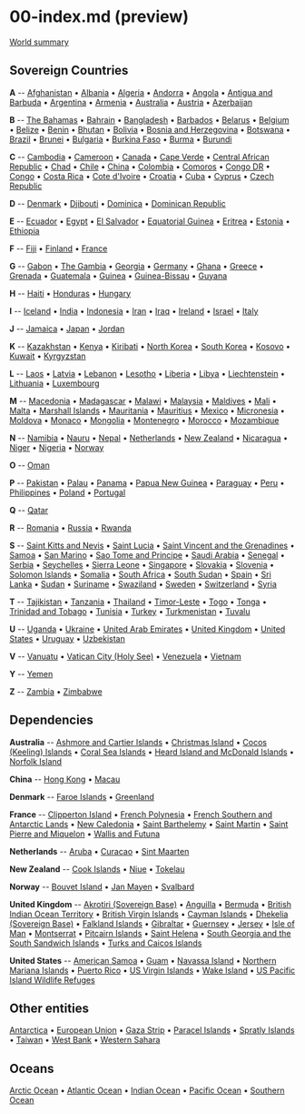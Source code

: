
# 00-index.md (preview)

[World summary](xx.md)


## Sovereign Countries

**A** --
[Afghanistan](af.md) &bull;
[Albania](al.md) &bull;
[Algeria](ag.md) &bull;
[Andorra](an.md) &bull;
[Angola](ao.md) &bull;
[Antigua and Barbuda](ac.md) &bull;
[Argentina](ar.md) &bull;
[Armenia](am.md) &bull;
[Australia](as.md) &bull;
[Austria](au.md) &bull;
[Azerbaijan](aj.md) 

**B** --
[The Bahamas](bf.md) &bull;
[Bahrain](ba.md) &bull;
[Bangladesh](bg.md) &bull;
[Barbados](bb.md) &bull;
[Belarus](bo.md) &bull;
[Belgium](be.md) &bull;
[Belize](bh.md) &bull;
[Benin](bn.md) &bull;
[Bhutan](bt.md) &bull;
[Bolivia](bl.md) &bull;
[Bosnia and Herzegovina](bk.md) &bull;
[Botswana](bc.md) &bull;
[Brazil](br.md) &bull;
[Brunei](bx.md) &bull;
[Bulgaria](bu.md) &bull;
[Burkina Faso](uv.md) &bull;
[Burma](bm.md) &bull;
[Burundi](by.md) 

**C** --
[Cambodia](cb.md) &bull;
[Cameroon](cm.md) &bull;
[Canada](ca.md) &bull;
[Cape Verde](cv.md) &bull;
[Central African Republic](ct.md) &bull;
[Chad](cd.md) &bull;
[Chile](ci.md) &bull;
[China](ch.md) &bull;
[Colombia](co.md) &bull;
[Comoros](cn.md) &bull;
[Congo DR](cg.md) &bull;
[Congo](cf.md) &bull;
[Costa Rica](cs.md) &bull;
[Cote d'Ivoire](iv.md) &bull;
[Croatia](hr.md) &bull;
[Cuba](cu.md) &bull;
[Cyprus](cy.md) &bull;
[Czech Republic](ez.md) 

**D** --
[Denmark](da.md) &bull;
[Djibouti](dj.md) &bull;
[Dominica](do.md) &bull;
[Dominican Republic](dr.md) 

**E** --
[Ecuador](ec.md) &bull;
[Egypt](eg.md) &bull;
[El Salvador](es.md) &bull;
[Equatorial Guinea](ek.md) &bull;
[Eritrea](er.md) &bull;
[Estonia](en.md) &bull;
[Ethiopia](et.md) 

**F** --
[Fiji](fj.md) &bull;
[Finland](fi.md) &bull;
[France](fr.md) 

**G** --
[Gabon](gb.md) &bull;
[The Gambia](ga.md) &bull;
[Georgia](gg.md) &bull;
[Germany](gm.md) &bull;
[Ghana](gh.md) &bull;
[Greece](gr.md) &bull;
[Grenada](gj.md) &bull;
[Guatemala](gt.md) &bull;
[Guinea](gv.md) &bull;
[Guinea-Bissau](pu.md) &bull;
[Guyana](gy.md) 

**H** --
[Haiti](ha.md) &bull;
[Honduras](ho.md) &bull;
[Hungary](hu.md) 

**I** --
[Iceland](ic.md) &bull;
[India](in.md) &bull;
[Indonesia](id.md) &bull;
[Iran](ir.md) &bull;
[Iraq](iz.md) &bull;
[Ireland](ei.md) &bull;
[Israel](is.md) &bull;
[Italy](it.md) 

**J** --
[Jamaica](jm.md) &bull;
[Japan](ja.md) &bull;
[Jordan](jo.md) 

**K** --
[Kazakhstan](kz.md) &bull;
[Kenya](ke.md) &bull;
[Kiribati](kr.md) &bull;
[North Korea](kn.md) &bull;
[South Korea](ks.md) &bull;
[Kosovo](kv.md) &bull;
[Kuwait](ku.md) &bull;
[Kyrgyzstan](kg.md) 

**L** --
[Laos](la.md) &bull;
[Latvia](lg.md) &bull;
[Lebanon](le.md) &bull;
[Lesotho](lt.md) &bull;
[Liberia](li.md) &bull;
[Libya](ly.md) &bull;
[Liechtenstein](ls.md) &bull;
[Lithuania](lh.md) &bull;
[Luxembourg](lu.md) 

**M** --
[Macedonia](mk.md) &bull;
[Madagascar](ma.md) &bull;
[Malawi](mi.md) &bull;
[Malaysia](my.md) &bull;
[Maldives](mv.md) &bull;
[Mali](ml.md) &bull;
[Malta](mt.md) &bull;
[Marshall Islands](rm.md) &bull;
[Mauritania](mr.md) &bull;
[Mauritius](mp.md) &bull;
[Mexico](mx.md) &bull;
[Micronesia](fm.md) &bull;
[Moldova](md.md) &bull;
[Monaco](mn.md) &bull;
[Mongolia](mg.md) &bull;
[Montenegro](mj.md) &bull;
[Morocco](mo.md) &bull;
[Mozambique](mz.md) 

**N** --
[Namibia](wa.md) &bull;
[Nauru](nr.md) &bull;
[Nepal](np.md) &bull;
[Netherlands](nl.md) &bull;
[New Zealand](nz.md) &bull;
[Nicaragua](nu.md) &bull;
[Niger](ng.md) &bull;
[Nigeria](ni.md) &bull;
[Norway](no.md) 

**O** --
[Oman](mu.md) 

**P** --
[Pakistan](pk.md) &bull;
[Palau](ps.md) &bull;
[Panama](pm.md) &bull;
[Papua New Guinea](pp.md) &bull;
[Paraguay](pa.md) &bull;
[Peru](pe.md) &bull;
[Philippines](rp.md) &bull;
[Poland](pl.md) &bull;
[Portugal](po.md) 

**Q** --
[Qatar](qa.md)

**R** --
[Romania](ro.md) &bull;
[Russia](rs.md) &bull;
[Rwanda](rw.md) 

**S** --
[Saint Kitts and Nevis](sc.md) &bull;
[Saint Lucia](st.md) &bull;
[Saint Vincent and the Grenadines](vc.md) &bull;
[Samoa](ws.md) &bull;
[San Marino](sm.md) &bull;
[Sao Tome and Principe](tp.md) &bull;
[Saudi Arabia](sa.md) &bull;
[Senegal](sg.md) &bull;
[Serbia](ri.md) &bull;
[Seychelles](se.md) &bull;
[Sierra Leone](sl.md) &bull;
[Singapore](sn.md) &bull;
[Slovakia](lo.md) &bull;
[Slovenia](si.md) &bull;
[Solomon Islands](bp.md) &bull;
[Somalia](so.md) &bull;
[South Africa](sf.md) &bull;
[South Sudan](od.md) &bull;
[Spain](sp.md) &bull;
[Sri Lanka](ce.md) &bull;
[Sudan](su.md) &bull;
[Suriname](ns.md) &bull;
[Swaziland](wz.md) &bull;
[Sweden](sw.md) &bull;
[Switzerland](sz.md) &bull;
[Syria](sy.md) 

**T** --
[Tajikistan](ti.md) &bull;
[Tanzania](tz.md) &bull;
[Thailand](th.md) &bull;
[Timor-Leste](tt.md) &bull;
[Togo](to.md) &bull;
[Tonga](tn.md) &bull;
[Trinidad and Tobago](td.md) &bull;
[Tunisia](ts.md) &bull;
[Turkey](tu.md) &bull;
[Turkmenistan](tx.md) &bull;
[Tuvalu](tv.md) 

**U** --
[Uganda](ug.md) &bull;
[Ukraine](up.md) &bull;
[United Arab Emirates](ae.md) &bull;
[United Kingdom](uk.md) &bull;
[United States](us.md) &bull;
[Uruguay](uy.md) &bull;
[Uzbekistan](uz.md) 

**V** --
[Vanuatu](nh.md) &bull;
[Vatican City (Holy See)](vt.md) &bull;
[Venezuela](ve.md) &bull;
[Vietnam](vm.md) 

**Y** --
[Yemen](ym.md) 

**Z** --
[Zambia](za.md) &bull;
[Zimbabwe](zi.md) 


## Dependencies

**Australia** --
[Ashmore and Cartier Islands](at.md) &bull;
[Christmas Island](kt.md) &bull;
[Cocos (Keeling) Islands](ck.md) &bull;
[Coral Sea Islands](cr.md) &bull;
[Heard Island and McDonald Islands](hm.md) &bull;
[Norfolk Island](nf.md) 

**China** --
[Hong Kong](hk.md) &bull;
[Macau](mc.md) 

**Denmark** --
[Faroe Islands](fo.md) &bull;
[Greenland](gl.md) 

**France** --
[Clipperton Island](ip.md) &bull;
[French Polynesia](fp.md) &bull;
[French Southern and Antarctic Lands](fs.md) &bull;
[New Caledonia](nc.md) &bull;
[Saint Barthelemy](tb.md) &bull;
[Saint Martin](rn.md) &bull;
[Saint Pierre and Miquelon](sb.md) &bull;
[Wallis and Futuna](wf.md) 

**Netherlands** --
[Aruba](aa.md) &bull;
[Curacao](cc.md) &bull;
[Sint Maarten](sk.md) 

**New Zealand** --
[Cook Islands](cw.md) &bull;
[Niue](ne.md) &bull;
[Tokelau](tl.md) 

**Norway** --
[Bouvet Island](bv.md) &bull;
[Jan Mayen](jn.md) &bull;
[Svalbard](sv.md) 

**United Kingdom** --
[Akrotiri (Sovereign Base)](ax.md) &bull;
[Anguilla](av.md) &bull;
[Bermuda](bd.md) &bull;
[British Indian Ocean Territory](io.md) &bull;
[British Virgin Islands](vi.md) &bull;
[Cayman Islands](cj.md) &bull;
[Dhekelia (Sovereign Base)](dx.md) &bull;
[Falkland Islands](fk.md) &bull;
[Gibraltar](gi.md) &bull;
[Guernsey](gk.md) &bull;
[Jersey](je.md) &bull;
[Isle of Man](im.md) &bull;
[Montserrat](mh.md) &bull;
[Pitcairn Islands](pc.md) &bull;
[Saint Helena](sh.md) &bull;
[South Georgia and the South Sandwich Islands](sx.md) &bull;
[Turks and Caicos Islands](tk.md) 

**United States** --
[American Samoa](aq.md) &bull;
[Guam](gq.md) &bull;
[Navassa Island](bq.md) &bull;
[Northern Mariana Islands](cq.md) &bull;
[Puerto Rico](rq.md) &bull;
[US Virgin Islands](vq.md) &bull;
[Wake Island](wq.md) &bull;
[US Pacific Island Wildlife Refuges](um.md) 


## Other entities

[Antarctica](ay.md) &bull;
[European Union](ee.md) &bull;
[Gaza Strip](gz.md) &bull;
[Paracel Islands](pf.md) &bull;
[Spratly Islands](pg.md) &bull;
[Taiwan](tw.md) &bull;
[West Bank](we.md) &bull;
[Western Sahara](wi.md) 


## Oceans

[Arctic Ocean](xq.md) &bull;
[Atlantic Ocean](zh.md) &bull;
[Indian Ocean](xo.md) &bull;
[Pacific Ocean](zn.md) &bull;
[Southern Ocean](oo.md) 

